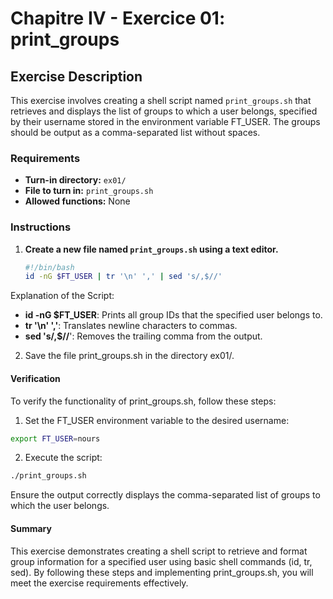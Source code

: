 # Chapitre IV - Exercice 01: print_groups

## Exercise Description

This exercise involves creating a shell script named `print_groups.sh` that retrieves and displays the list of groups to which a user belongs, specified by their username stored in the environment variable FT_USER. The groups should be output as a comma-separated list without spaces.

### Requirements

- **Turn-in directory:** `ex01/`
- **File to turn in:** `print_groups.sh`
- **Allowed functions:** None

### Instructions

1. **Create a new file named `print_groups.sh` using a text editor.**
   
   ```sh
   #!/bin/bash
   id -nG $FT_USER | tr '\n' ',' | sed 's/,$//'
    ```

Explanation of the Script:
- **id -nG $FT_USER**: Prints all group IDs that the specified user belongs to.
- **tr '\n' ','**: Translates newline characters to commas.
- **sed 's/,$//**': Removes the trailing comma from the output.

2. Save the file print_groups.sh in the directory ex01/.

#### Verification
To verify the functionality of print_groups.sh, follow these steps:
1. Set the FT_USER environment variable to the desired username:
```sh
export FT_USER=nours
```
2. Execute the script:
```sh
./print_groups.sh
```
Ensure the output correctly displays the comma-separated list of groups to which the user belongs.

#### Summary
This exercise demonstrates creating a shell script to retrieve and format group information for a specified user using basic shell commands (id, tr, sed). By following these steps and implementing print_groups.sh, you will meet the exercise requirements effectively.

